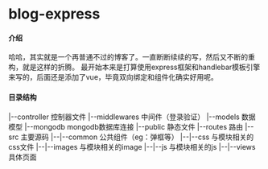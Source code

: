 # blog-express

#### 介绍
哈哈，其实就是一个再普通不过的博客了。一直断断续续的写，然后又不断的重构，就是这样的折腾。
最开始本来是打算使用express框架和handlebar模板引擎来写的，后面还是添加了vue，毕竟双向绑定和组件化确实好用呢。

#### 目录结构
|--controller  控制器文件
|--middlewares  中间件（登录验证）
|--models      数据模型
|--mongodb     mongodb数据库连接
|--public      静态文件
|--routes      路由
|--src         主要源码
|--|--common   公共组件（eg：弹框等）
|--|--css      与模块相关的css文件
|--|--images   与模块相关的image
|--|--js       与模块相关的js
|--|--views    具体页面


